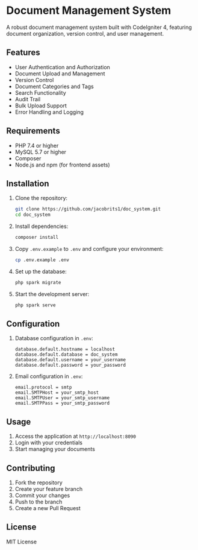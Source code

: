 # Document Management System

A robust document management system built with CodeIgniter 4, featuring document organization, version control, and user management.

## Features

- User Authentication and Authorization
- Document Upload and Management
- Version Control
- Document Categories and Tags
- Search Functionality
- Audit Trail
- Bulk Upload Support
- Error Handling and Logging

## Requirements

- PHP 7.4 or higher
- MySQL 5.7 or higher
- Composer
- Node.js and npm (for frontend assets)

## Installation

1. Clone the repository:
   ```bash
   git clone https://github.com/jacobrits1/doc_system.git
   cd doc_system
   ```

2. Install dependencies:
   ```bash
   composer install
   ```

3. Copy `.env.example` to `.env` and configure your environment:
   ```bash
   cp .env.example .env
   ```

4. Set up the database:
   ```bash
   php spark migrate
   ```

5. Start the development server:
   ```bash
   php spark serve
   ```

## Configuration

1. Database configuration in `.env`:
   ```env
   database.default.hostname = localhost
   database.default.database = doc_system
   database.default.username = your_username
   database.default.password = your_password
   ```

2. Email configuration in `.env`:
   ```env
   email.protocol = smtp
   email.SMTPHost = your_smtp_host
   email.SMTPUser = your_smtp_username
   email.SMTPPass = your_smtp_password
   ```

## Usage

1. Access the application at `http://localhost:8090`
2. Login with your credentials
3. Start managing your documents

## Contributing

1. Fork the repository
2. Create your feature branch
3. Commit your changes
4. Push to the branch
5. Create a new Pull Request

## License

MIT License